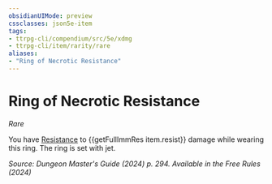 ```yaml
---
obsidianUIMode: preview
cssclasses: json5e-item
tags:
- ttrpg-cli/compendium/src/5e/xdmg
- ttrpg-cli/item/rarity/rare
aliases: 
- "Ring of Necrotic Resistance"
---
```

# Ring of Necrotic Resistance
*Rare*  



You have [Resistance](Mechanics/rules/variant-rules/resistance-xphb.md) to {{getFullImmRes item.resist}} damage while wearing this ring. The ring is set with jet.

*Source: Dungeon Master's Guide (2024) p. 294. Available in the Free Rules (2024)*